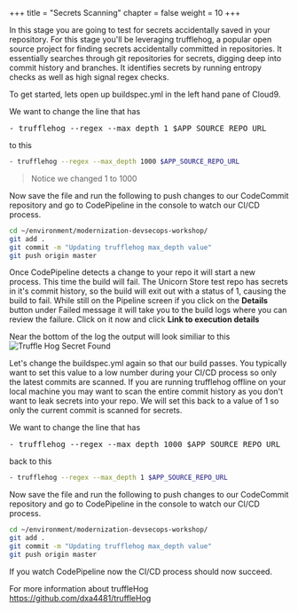 +++
title = "Secrets Scanning"
chapter = false
weight = 10
+++

In this stage you are going to test for secrets accidentally saved in your repository.  For this stage you'll be leveraging trufflehog, a popular open source project for finding secrets accidentally committed in repositories. It essentially searches through git repositories for secrets, digging deep into commit history and branches. It identifies secrets by running entropy checks as well as high signal regex checks. 

To get started, lets open up buildspec.yml in the left hand pane of Cloud9.

We want to change the line that has 
<pre>
- trufflehog --regex --max_depth 1 $APP_SOURCE_REPO_URL
</pre>

to this
```bash
- trufflehog --regex --max_depth 1000 $APP_SOURCE_REPO_URL
```
> Notice we changed 1 to 1000

Now save the file and run the following to push changes to our CodeCommit repository and go to CodePipeline in the console to watch our CI/CD process.

```bash
cd ~/environment/modernization-devsecops-workshop/
git add .
git commit -m "Updating trufflehog max_depth value"
git push origin master
```

Once CodePipeline detects a change to your repo it will start a new process.  This time the build will fail.  The Unicorn Store test repo has secrets in it's commit history, so the build will exit out with a status of 1, causing the build to fail.  While still on the Pipeline screen if you click on the **Details** button under Failed message it will take you to the build logs where you can review the failure. Click on it now and click **Link to execution details**

Near the bottom of the log the output will look similiar to this
![Truffle Hog Secret Found](/images/trufflehog-fail.png)

Let's change the buildspec.yml again so that our build passes. You typically want to set this value to a low number during your CI/CD process so only the latest commits are scanned. If you are running trufflehog offline on your local machine you may want to scan the entire commit history as you don't want to leak secrets into your repo.  We will set this back to a value of 1 so only the current commit is scanned for secrets. 

We want to change the line that has 
<pre>
- trufflehog --regex --max_depth 1000 $APP_SOURCE_REPO_URL
</pre>

back to this
```bash
- trufflehog --regex --max_depth 1 $APP_SOURCE_REPO_URL
```

Now save the file and run the following to push changes to our CodeCommit repository and go to CodePipeline in the console to watch our CI/CD process.

```bash
cd ~/environment/modernization-devsecops-workshop/
git add .
git commit -m "Updating trufflehog max_depth value"
git push origin master
```

If you watch CodePipeline now the CI/CD process should now succeed. 

For more information about truffleHog <https://github.com/dxa4481/truffleHog>



